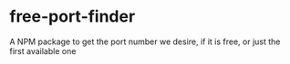 # free-port-finder
A NPM package to get the port number we desire, if it is free, or just the first available one
